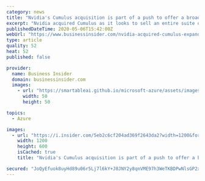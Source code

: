 ```yaml
---
category: news
title: "Nvidia's Cumulus acquisition is part of a push to offer a broader range of enterprise cloud computing services"
excerpt: "Nvidia acquired Cumulus as it looks to sell an entire suite of products and services needed for enterprises to maintain private cloud data centers."
publishedDateTime: 2020-05-06T15:42:00Z
webUrl: "https://www.businessinsider.com/nvidia-acquired-cumulus-expand-enterprise-cloud-growth-2020-5"
type: article
quality: 52
heat: 52
published: false

provider:
  name: Business Insider
  domain: businessinsider.com
  images:
    - url: "https://smartableai.github.io/microsoft-azure/assets/images/organizations/businessinsider.com-50x50.jpg"
      width: 50
      height: 50

topics:
  - Azure

images:
  - url: "https://i.insider.com/5eb2c6cf204ad369f2643da2?width=1200&format=jpeg"
    width: 1200
    height: 600
    isCached: true
    title: "Nvidia's Cumulus acquisition is part of a push to offer a broader range of enterprise cloud computing services"

secured: "JoQyEfuok8uyHd89u06r5Lj7l6kY+J8JNY2y8qnVME97h3WeTKBDPwNlsGP2x9uQtaN1j4xGB5gBCqgATdHplgMp/HqnPPCCizC7Mb0DM5/Hrm3N5jf8RsidnjLq15WtQUD3iikihbgLZ72Xb/Td40d5f9DwBhTc03MRJqKLyxS9I1GHrLbRhZDqbyEf26DhnPVSa+vtcfFXOUG7IL6c2yFjLXL3nKlX9+8qF0NmNBTO+PEO33jzaVoWE4NFBJqdg5Pccwi7mbBYomvRg3PgQyy0EaBBmHzCD2xK2/rYeDZr9p8FdNj/4P3g9fQxFpEZ;B7OSsMHLJRq66Qym5aKC5A=="
---
```


